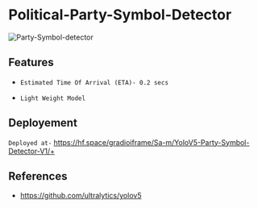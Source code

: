 # Political-Party-Symbol-Detector

![Party-Symbol-detector](https://user-images.githubusercontent.com/44370096/156371318-425f227a-20a0-444d-b9e5-bbd26400214d.gif)

## Features
- `Estimated Time Of Arrival (ETA)- 0.2 secs`

- `Light Weight Model`





## Deployement 
`Deployed at-` https://hf.space/gradioiframe/Sa-m/YoloV5-Party-Symbol-Detector-V1/+

## References
- https://github.com/ultralytics/yolov5
